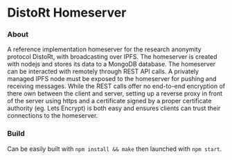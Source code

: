 # DistoRt Homeserver


### About
A reference implementation homeserver for the research anonymity protocol DistoRt, with broadcasting over IPFS. The homeserver is created with nodejs and stores its data to a MongoDB database. 
The homeserver can be interacted with remotely through REST API calls. A privately managed IPFS node must be exposed to the homeserver for pushing and receiving messages. 
While the REST calls offer no end-to-end encryption of there own between the client and server, setting up a reverse proxy in front of the server using https and a certificate 
signed by a proper certificate authority (eg. Lets Encrypt) is both easy and ensures clients can trust their connections to the homeserver. 

### Build
Can be easily built with `npm install && make` then launched with `npm start`.
